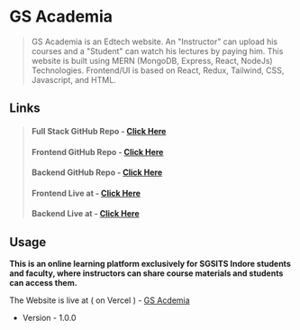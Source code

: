 # GS Academia 

> GS Academia is an Edtech website. An "Instructor" can upload his courses and a "Student" can watch his lectures by paying him. This website is built using MERN (MongoDB, Express, React, NodeJs) Technologies. Frontend/UI is based on React, Redux, Tailwind, CSS, Javascript, and HTML.

## Links

> #### Full Stack GitHub Repo - [Click Here](https://github.com/Samyaka13/GS-Acadmia)
>
> #### Frontend GitHub Repo - [Click Here](https://github.com/Samyaka13/GS-Acadmia-Frontend)
>
> #### Backend GitHub Repo - [Click Here](https://github.com/Samyaka13/GS-Acadmia-Backend)
>
> #### Frontend Live at - [Click Here](https://gs-acadmia-frontend.vercel.app/)
>
> #### Backend Live at - [Click Here](https://gs-acadmia-backend.onrender.com/)

## Usage

**This is an online learning platform exclusively for SGSITS Indore students and faculty, where instructors can share course materials and students can access them.** 



The Website is live at ( on Vercel ) - [GS Acdemia]()

- Version - 1.0.0

